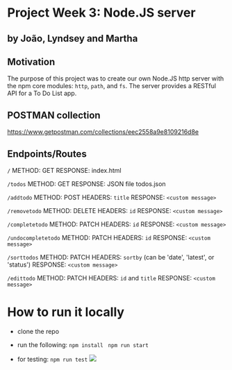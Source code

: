 # Project Week 3: Node.JS server 
## by João, Lyndsey and Martha


## Motivation
The purpose of this project was to create our own Node.JS http server with the npm core modules: `http`, `path`, and `fs`. The server provides a RESTful API for a To Do List app. 

## POSTMAN collection

https://www.getpostman.com/collections/eec2558a9e8109216d8e

## Endpoints/Routes

`/`
METHOD: GET
RESPONSE: index.html


`/todos`
METHOD: GET
RESPONSE: JSON file todos.json

`/addtodo`
METHOD: POST
HEADERS: `title` 
RESPONSE: `<custom message>`

`/removetodo`
METHOD: DELETE
HEADERS: `id`
RESPONSE: `<custom message>`

`/completetodo`
METHOD: PATCH
HEADERS: `id`
RESPONSE: `<custom message>`

`/undocompletetodo`
METHOD: PATCH
HEADERS: `id`
RESPONSE: `<custom message>`

`/sorttodos` 
METHOD: PATCH
HEADERS: `sortby` (can be 'date', 'latest', or 'status')
RESPONSE: `<custom message>` 

`/edittodo`
METHOD: PATCH
HEADERS: `id` and `title`
RESPONSE: `<custom message>`

# How to run it locally

- clone the repo
- run the following: 
  `npm install `
  `npm run start`
  
- for testing:
    `npm run test`
![](https://i.imgur.com/tBWExSW.png)

